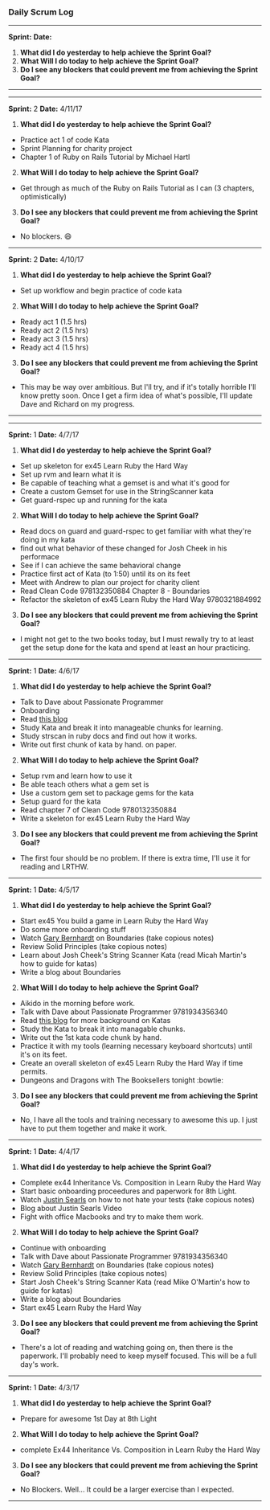 ### Daily Scrum Log
***
__Sprint:__
__Date:__
 1. __What did I do yesterday to help achieve the Sprint Goal?__
 2. __What Will I do today to help achieve the Sprint Goal?__
 3. __Do I see any blockers that could prevent me from achieving the Sprint Goal?__
***

***
__Sprint:__ 2
__Date:__ 4/11/17
 1. __What did I do yesterday to help achieve the Sprint Goal?__
  - Practice act 1 of code Kata
  - Sprint Planning for charity project
  - Chapter 1 of Ruby on Rails Tutorial by Michael Hartl
 2. __What Will I do today to help achieve the Sprint Goal?__
  - Get through as much of the Ruby on Rails Tutorial as I can (3 chapters, optimistically)
 3. __Do I see any blockers that could prevent me from achieving the Sprint Goal?__
  - No blockers. :smile:
***
__Sprint:__ 2
__Date:__ 4/10/17
 1. __What did I do yesterday to help achieve the Sprint Goal?__
  - Set up workflow and begin practice of code kata
 2. __What Will I do today to help achieve the Sprint Goal?__
  - Ready act 1 (1.5 hrs)
  - Ready act 2 (1.5 hrs)
  - Ready act 3 (1.5 hrs)
  - Ready act 4 (1.5 hrs)
 3. __Do I see any blockers that could prevent me from achieving the Sprint Goal?__
  - This may be way over ambitious. But I'll try, and if it's totally horrible I'll know pretty soon. Once I get a firm idea of what's possible, I'll update Dave and Richard on my progress.
***

***
__Sprint:__ 1
__Date:__ 4/7/17
 1. __What did I do yesterday to help achieve the Sprint Goal?__
  - Set up skeleton for ex45 Learn Ruby the Hard Way
  - Set up rvm and learn what it is
  - Be capable of teaching what a gemset is and what it's good for
  - Create a custom Gemset for use in the StringScanner kata
  - Get guard-rspec up and running for the kata
 2. __What Will I do today to help achieve the Sprint Goal?__
  - Read docs on guard and guard-rspec to get familiar with what they're doing in my kata
  - find out what behavior of these changed for Josh Cheek in his performace
  - See if I can achieve the same behavioral change
  - Practice first act of Kata (to 1:50) until its on its feet
  - Meet with Andrew to plan our project for charity client
  - Read Clean Code 978132350884 Chapter 8 - Boundaries
  - Refactor the skeleton of ex45 Learn Ruby the Hard Way 9780321884992
 3. __Do I see any blockers that could prevent me from achieving the Sprint Goal?__
  - I might not get to the two books today, but I must rewally try to at least get the setup done for the kata and spend at least an hour practicing.
***
__Sprint:__ 1
__Date:__ 4/6/17
 1. __What did I do yesterday to help achieve the Sprint Goal?__
  - Talk to Dave about Passionate Programmer
  - Onboarding
  - Read <a href="https://8thlight.com/blog/chong-kim/2013/09/26/using-katas-to-improve.html">this blog</a>
  - Study Kata and break it into manageable chunks for learning.
  - Study strscan in ruby docs and find out how it works.
  - Write out first chunk of kata by hand. on paper.
 2. __What Will I do today to help achieve the Sprint Goal?__
  - Setup rvm and learn how to use it
  - Be able teach others what a gem set is
  - Use a custom gem set to package gems for the kata
  - Setup guard for the kata
  - Read chapter 7 of Clean Code 9780132350884
  - Write a skeleton for ex45 Learn Ruby the Hard Way
 3. __Do I see any blockers that could prevent me from achieving the Sprint Goal?__
  - The first four should be no problem. If there is extra time, I'll use it for reading and LRTHW.
***
__Sprint:__ 1
__Date:__ 4/5/17
 1. __What did I do yesterday to help achieve the Sprint Goal?__
  - Start ex45 You build a game in Learn Ruby the Hard Way
  - Do some more onboarding stuff
  - Watch <a href=https://destroyallsoftware.com/talks/boundaries>Gary Bernhardt</a> on Boundaries (take copious notes)
  - Review Solid Principles (take copious notes)
  - Learn about Josh Cheek's String Scanner Kata (read Micah Martin's how to guide for katas)
  - Write a blog about Boundaries
 2. __What Will I do today to help achieve the Sprint Goal?__
  - Aikido in the morning before work.
  - Talk with Dave about Passionate Programmer 9781934356340
  - Read <a href="https://8thlight.com/blog/chong-kim/2013/09/26/using-katas-to-improve.html">this blog</a> for more background on Katas
  - Study the Kata to break it into managable chunks.
  - Write out the 1st kata code chunk by hand.
  - Practice it with my tools (learning necessary keyboard shortcuts) until it's on its feet.
  - Create an overall skeleton of ex45 Learn Ruby the Hard Way if time permits.
  - Dungeons and Dragons with The Booksellers tonight :bowtie:
 3. __Do I see any blockers that could prevent me from achieving the Sprint Goal?__
  - No, I have all the tools and training necessary to awesome this up. I just have to put them together and make it work.
***
__Sprint:__ 1
__Date:__ 4/4/17
 1. __What did I do yesterday to help achieve the Sprint Goal?__
  - Complete ex44 Inheritance Vs. Composition in Learn Ruby the Hard Way
  - Start basic onboarding proceedures and paperwork for 8th Light.
  - Watch <a href="http://blog.testdouble.com/posts/2015-11-16-how-to-stop-hating-your-tests.html">Justin Searls</a> on how to not hate your tests (take copious notes)
  - Blog about Justin Searls Video
  - Fight with office Macbooks and try to make them work.
 2. __What Will I do today to help achieve the Sprint Goal?__
  - Continue with onboarding
  - Talk with Dave about Passionate Programmer 9781934356340
  - Watch <a href="https://destroyallsoftware.com/talks/boundaries">Gary Bernhardt</a> on Boundaries (take copious notes)
  - Review Solid Principles (take copious notes)
  - Start Josh Cheek's String Scanner Kata (read Mike O'Martin's how to guide for katas)
  - Write a blog about Boundaries
  - Start ex45 Learn Ruby the Hard Way
 3. __Do I see any blockers that could prevent me from achieving the Sprint Goal?__
  - There's a lot of reading and watching going on, then there is the paperwork. I'll probably need to keep myself focused. This will be a full day's work.
***
__Sprint:__ 1
__Date:__ 4/3/17
 1. __What did I do yesterday to help achieve the Sprint Goal?__
  - Prepare for awesome 1st Day at 8th Light
 2. __What Will I do today to help achieve the Sprint Goal?__
  - complete Ex44 Inheritance Vs. Composition in Learn Ruby the Hard Way
 3. __Do I see any blockers that could prevent me from achieving the Sprint Goal?__
  - No Blockers. Well... It could be a larger exercise than I expected.
***
